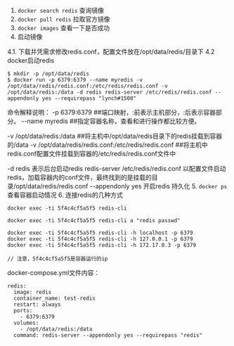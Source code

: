 1. `docker search redis`  查询镜像
2. `docker pull redis`  拉取官方镜像
3. `docker images`  查看一下是否成功
4. 启动镜像

4.1. 下载并凭需求修改redis.conf，配置文件放在/opt/data/redis/目录下
4.2  docker启动redis

```
$ mkdir -p /opt/data/redis
$ docker run -p 6379:6379 --name myredis -v /opt/data/redis/redis.conf:/etc/redis/redis.conf -v /opt/data/redis:/data -d redis redis-server /etc/redis/redis.conf --appendonly yes --requirepass "lynch#1508"
```
命令解释说明：
-p 6379:6379  ##端口映射，:前表示主机部分，:后表示容器部分。
--name myredis  ##指定容器名称，查看和进行操作都比较方便。

-v /opt/data/redis:/data ##将主机中/opt/data/redis目录下的redis挂载到容器的/data
-v /opt/data/redis/redis.conf:/etc/redis/redis.conf ##将主机中redis.conf配置文件挂载到容器的/etc/redis/redis.conf文件中

-d redis 表示后台启动redis
redis-server /etc/redis/redis.conf  以配置文件启动redis，加载容器内的conf文件，最终找到的是挂载的目录/opt/data/redis/redis.conf
--appendonly yes 开启redis 持久化
5. `docker ps` 查看容器启动情况
6. 连接redis的几种方式

```
docker exec -ti 5f4c4cf5a5f5 redis-cli

docker exec -ti 5f4c4cf5a5f5 redis-cli a "redis passwd"

docker exec -ti 5f4c4cf5a5f5 redis-cli -h localhost -p 6379 
docker exec -ti 5f4c4cf5a5f5 redis-cli -h 127.0.0.1 -p 6379 
docker exec -ti 5f4c4cf5a5f5 redis-cli -h 172.17.0.3 -p 6379

// 注意，5f4c4cf5a5f5是容器运行的ip
```
docker-compose.yml文件内容：
```
redis:
  image: redis
  container_name: test-redis
  restart: always
  ports:
    - 6379:6379
  volumes:
    - /opt/data/redis:/data
  command: redis-server --appendonly yes --requirepass "redis"
```
